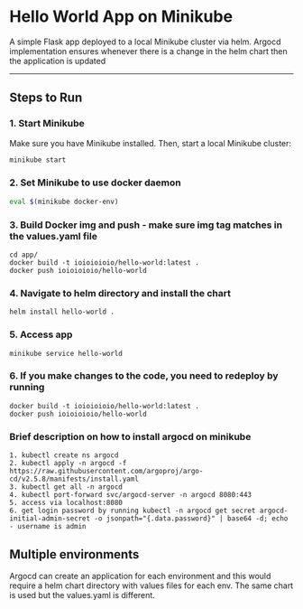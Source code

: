 # Hello World App on Minikube

A simple Flask app deployed to a local Minikube cluster via helm. Argocd implementation ensures whenever there is a change in the helm chart then the application is updated

---
## Steps to Run

### 1. Start Minikube

Make sure you have Minikube installed. Then, start a local Minikube cluster:
```bash
minikube start
```

### 2. Set Minikube to use docker daemon

```bash
eval $(minikube docker-env)
```

### 3. Build Docker img and push - make sure img tag matches in the values.yaml file
```
cd app/
docker build -t ioioioioio/hello-world:latest .
docker push ioioioioio/hello-world
```

### 4. Navigate to helm directory and install the chart
```
helm install hello-world .  
```

### 5. Access app
```
minikube service hello-world
```

### 6. If you make changes to the code, you need to redeploy by running
```
docker build -t ioioioioio/hello-world:latest .
docker push ioioioioio/hello-world
```

### Brief description on how to install argocd on minikube
```
1. kubectl create ns argocd
2. kubectl apply -n argocd -f https://raw.githubusercontent.com/argoproj/argo-cd/v2.5.8/manifests/install.yaml
3. kubectl get all -n argocd
4. kubectl port-forward svc/argocd-server -n argocd 8080:443
5. access via localhost:8080
6. get login password by running kubectl -n argocd get secret argocd-initial-admin-secret -o jsonpath="{.data.password}" | base64 -d; echo - username is admin
```

## Multiple environments
Argocd can create an application for each environment and this would require a helm chart directory with values files for each env. The same chart is used but the values.yaml is different. 
